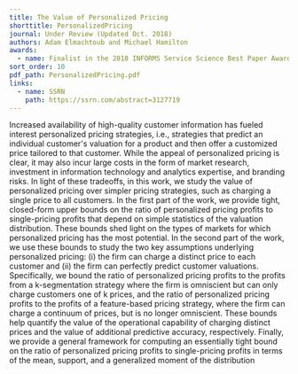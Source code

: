 ```yaml
---
title: The Value of Personalized Pricing
shorttitle: PersonalizedPricing
journal: Under Review (Updated Oct. 2018) 
authors: Adam Elmachtoub and Michael Hamilton
awards:
  - name: Finalist in the 2018 INFORMS Service Science Best Paper Award
sort_order: 10
pdf_path: PersonalizedPricing.pdf
links:
  - name: SSRN
    path: https://ssrn.com/abstract=3127719
---
```

Increased availability of high-quality customer information has fueled interest personalized pricing strategies, i.e., strategies that predict an individual customer's valuation for a product and then offer a customized price tailored to that customer. While the appeal of personalized pricing is clear, it may also incur large costs in the form of market research, investment in information technology and analytics expertise, and branding risks. In light of these tradeoffs, in this work, we study the value of personalized pricing over simpler pricing strategies, such as charging a single price to all customers. In the first part of the work, we provide tight, closed-form upper bounds on the ratio of personalized pricing profits to single-pricing profits that depend on simple statistics of the valuation distribution. These bounds shed light on the types of markets for which personalized pricing has the most potential. In the second part of the work, we use these bounds to study the two key assumptions underlying personalized pricing: (i) the firm can charge a distinct price to each customer and (ii) the firm can perfectly predict customer valuations. Specifically, we bound the ratio of personalized pricing profits to the profits from a k-segmentation strategy where the firm is omniscient but can only charge customers one of k prices, and the ratio of personalized pricing profits to the profits of a feature-based pricing strategy, where the firm can charge a continuum of prices, but is no longer omniscient. These bounds help quantify the value of the operational capability of charging distinct prices and the value of additional predictive accuracy, respectively. Finally, we provide a general framework for computing an essentially tight bound on the ratio of personalized pricing profits to single-pricing profits in terms of the mean, support, and a generalized moment of the distribution